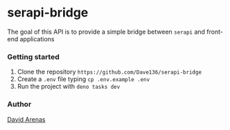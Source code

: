 # serapi-bridge

The goal of this API is to provide a simple bridge between `serapi` and front-end applications

### Getting started

1. Clone the repository `https://github.com/Dave136/serapi-bridge`
2. Create a `.env` file typing `cp .env.example .env`
3. Run the project with `deno tasks dev` 

### Author

[David Arenas](https://github.com/Dave136)